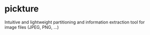 # pickture
Intuitive and lightweight partitioning and information extraction tool for image files (JPEG, PNG, ...)
